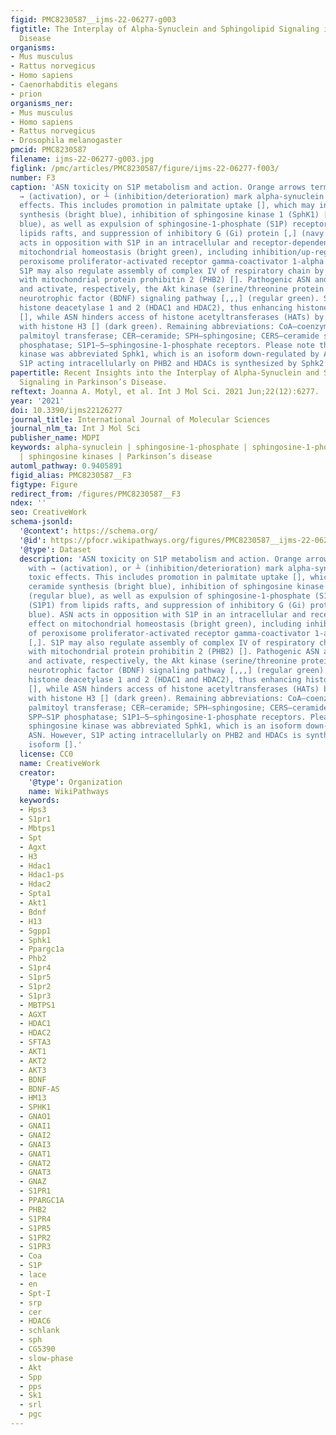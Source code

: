```yaml
---
figid: PMC8230587__ijms-22-06277-g003
figtitle: The Interplay of Alpha-Synuclein and Sphingolipid Signaling in Parkinson’s
  Disease
organisms:
- Mus musculus
- Rattus norvegicus
- Homo sapiens
- Caenorhabditis elegans
- prion
organisms_ner:
- Mus musculus
- Homo sapiens
- Rattus norvegicus
- Drosophila melanogaster
pmcid: PMC8230587
filename: ijms-22-06277-g003.jpg
figlink: /pmc/articles/PMC8230587/figure/ijms-22-06277-f003/
number: F3
caption: 'ASN toxicity on S1P metabolism and action. Orange arrows terminating with
  → (activation), or ┴ (inhibition/deterioration) mark alpha-synuclein (ASN) toxic
  effects. This includes promotion in palmitate uptake [], which may increase ceramide
  synthesis (bright blue), inhibition of sphingosine kinase 1 (SphK1) [,,] (regular
  blue), as well as expulsion of sphingosine-1-phosphate (S1P) receptor (S1P1) from
  lipids rafts, and suppression of inhibitory G (Gi) protein [,] (navy blue). ASN
  acts in opposition with S1P in an intracellular and receptor-dependent effect on
  mitochondrial homeostasis (bright green), including inhibition/up-regulation of
  peroxisome proliferator-activated receptor gamma-coactivator 1-alpha (PGC-1α) [,].
  S1P may also regulate assembly of complex IV of respiratory chain by interaction
  with mitochondrial protein prohibitin 2 (PHB2) []. Pathogenic ASN and S1P inhibit
  and activate, respectively, the Akt kinase (serine/threonine protein kinase B)/brain-derived
  neurotrophic factor (BDNF) signaling pathway [,,,] (regular green). S1P inhibits
  histone deacetylase 1 and 2 (HDAC1 and HDAC2), thus enhancing histone acetylation
  [], while ASN hinders access of histone acetyltransferases (HATs) by interacting
  with histone H3 [] (dark green). Remaining abbreviations: CoA—coenzyme A; SPT—serine
  palmitoyl transferase; CER—ceramide; SPH—sphingosine; CERS—ceramide synthase; SPP—S1P
  phosphatase; S1P1–5—sphingosine-1-phosphate receptors. Please note that sphingosine
  kinase was abbreviated Sphk1, which is an isoform down-regulated by ASN. However,
  S1P acting intracellularly on PHB2 and HDACs is synthesized by Sphk2 isoform [].'
papertitle: Recent Insights into the Interplay of Alpha-Synuclein and Sphingolipid
  Signaling in Parkinson’s Disease.
reftext: Joanna A. Motyl, et al. Int J Mol Sci. 2021 Jun;22(12):6277.
year: '2021'
doi: 10.3390/ijms22126277
journal_title: International Journal of Molecular Sciences
journal_nlm_ta: Int J Mol Sci
publisher_name: MDPI
keywords: alpha-synuclein | sphingosine-1-phosphate | sphingosine-1-phosphate receptors
  | sphingosine kinases | Parkinson’s disease
automl_pathway: 0.9405891
figid_alias: PMC8230587__F3
figtype: Figure
redirect_from: /figures/PMC8230587__F3
ndex: ''
seo: CreativeWork
schema-jsonld:
  '@context': https://schema.org/
  '@id': https://pfocr.wikipathways.org/figures/PMC8230587__ijms-22-06277-g003.html
  '@type': Dataset
  description: 'ASN toxicity on S1P metabolism and action. Orange arrows terminating
    with → (activation), or ┴ (inhibition/deterioration) mark alpha-synuclein (ASN)
    toxic effects. This includes promotion in palmitate uptake [], which may increase
    ceramide synthesis (bright blue), inhibition of sphingosine kinase 1 (SphK1) [,,]
    (regular blue), as well as expulsion of sphingosine-1-phosphate (S1P) receptor
    (S1P1) from lipids rafts, and suppression of inhibitory G (Gi) protein [,] (navy
    blue). ASN acts in opposition with S1P in an intracellular and receptor-dependent
    effect on mitochondrial homeostasis (bright green), including inhibition/up-regulation
    of peroxisome proliferator-activated receptor gamma-coactivator 1-alpha (PGC-1α)
    [,]. S1P may also regulate assembly of complex IV of respiratory chain by interaction
    with mitochondrial protein prohibitin 2 (PHB2) []. Pathogenic ASN and S1P inhibit
    and activate, respectively, the Akt kinase (serine/threonine protein kinase B)/brain-derived
    neurotrophic factor (BDNF) signaling pathway [,,,] (regular green). S1P inhibits
    histone deacetylase 1 and 2 (HDAC1 and HDAC2), thus enhancing histone acetylation
    [], while ASN hinders access of histone acetyltransferases (HATs) by interacting
    with histone H3 [] (dark green). Remaining abbreviations: CoA—coenzyme A; SPT—serine
    palmitoyl transferase; CER—ceramide; SPH—sphingosine; CERS—ceramide synthase;
    SPP—S1P phosphatase; S1P1–5—sphingosine-1-phosphate receptors. Please note that
    sphingosine kinase was abbreviated Sphk1, which is an isoform down-regulated by
    ASN. However, S1P acting intracellularly on PHB2 and HDACs is synthesized by Sphk2
    isoform [].'
  license: CC0
  name: CreativeWork
  creator:
    '@type': Organization
    name: WikiPathways
  keywords:
  - Hps3
  - S1pr1
  - Mbtps1
  - Spt
  - Agxt
  - H3
  - Hdac1
  - Hdac1-ps
  - Hdac2
  - Spta1
  - Akt1
  - Bdnf
  - H13
  - Sgpp1
  - Sphk1
  - Ppargc1a
  - Phb2
  - S1pr4
  - S1pr5
  - S1pr2
  - S1pr3
  - MBTPS1
  - AGXT
  - HDAC1
  - HDAC2
  - SFTA3
  - AKT1
  - AKT2
  - AKT3
  - BDNF
  - BDNF-AS
  - HM13
  - SPHK1
  - GNAO1
  - GNAI1
  - GNAI2
  - GNAI3
  - GNAT1
  - GNAT2
  - GNAT3
  - GNAZ
  - S1PR1
  - PPARGC1A
  - PHB2
  - S1PR4
  - S1PR5
  - S1PR2
  - S1PR3
  - Coa
  - S1P
  - lace
  - en
  - Spt-I
  - srp
  - cer
  - HDAC6
  - schlank
  - sph
  - CG5390
  - slow-phase
  - Akt
  - Spp
  - pps
  - Sk1
  - srl
  - pgc
---
```

